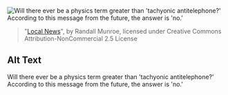 ![Will there ever be a physics term greater than 'tachyonic antitelephone?' According to this message from the future, the answer is 'no.'](https://imgs.xkcd.com/comics/local_news.png)
> "[Local News](https://xkcd.com/1699/)", by Randall Munroe, licensed under Creative Commons Attribution-NonCommercial 2.5 License

## Alt Text
Will there ever be a physics term greater than 'tachyonic antitelephone?' According to this message from the future, the answer is 'no.'

